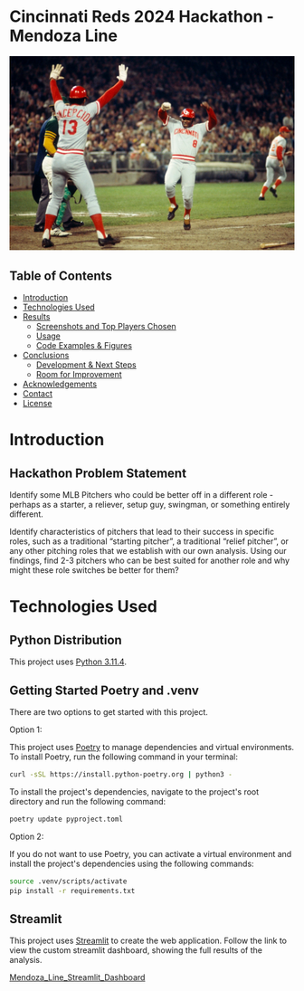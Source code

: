 # Cincinnati Reds 2024 Hackathon - Mendoza Line

![Alt text](image.png)

## Table of Contents
- [Introduction](#introduction)
- [Technologies Used](#technologies-used)
- [Results](#Results)
  - [Screenshots and Top Players Chosen](#screenshots-and-top-players-chosen)
  - [Usage](#usage)
  - [Code Examples & Figures](#code-examples--figures)
- [Conclusions](#conclusions)
    - [Development & Next Steps](#development--next-steps)
    - [Room for Improvement](#room-for-improvement)
- [Acknowledgements](#acknowledgements)
- [Contact](#contact)
- [License](#license)

# Introduction
## Hackathon Problem Statement 
Identify some MLB Pitchers who could be better off in a different role - perhaps as a starter, a reliever, setup guy, swingman, or something entirely different. 

Identify characteristics of pitchers that lead to their success in specific roles, such as a traditional “starting pitcher”, a traditional “relief pitcher”, or any other pitching roles that we establish with our own analysis. Using our findings, find 2-3 pitchers who can be best suited for another role and why might these role switches be better for them?

# Technologies Used
## Python Distribution
This project uses [Python 3.11.4](https://www.python.org/downloads/release/python-3114/).

## Getting Started Poetry and .venv
There are two options to get started with this project.

Option 1:

This project uses [Poetry](https://python-poetry.org/) to manage dependencies and virtual environments. To install Poetry, run the following command in your terminal:

```bash
curl -sSL https://install.python-poetry.org | python3 -
```

To install the project's dependencies, navigate to the project's root directory and run the following command:

```bash
poetry update pyproject.toml
```

Option 2:

If you do not want to use Poetry, you can activate a virtual environment and install the project's dependencies using the following commands:

```bash
source .venv/scripts/activate
pip install -r requirements.txt
```

## Streamlit
This project uses [Streamlit](https://streamlit.io/) to create the web application. Follow the link to view the custom streamlit dashboard, showing the full results of the analysis. 

[Mendoza_Line_Streamlit_Dashboard](https://redspitchinghackathonteammendozaline-luhu4vubicyfxzvubm5fb4.streamlit.app/)

